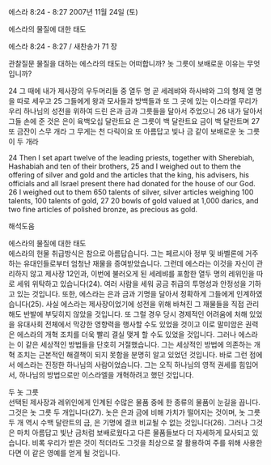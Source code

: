 에스라 8:24 - 8:27 
2007년 11월 24일 (토)

에스라의 물질에 대한 태도



에스라 8:24 - 8:27 / 새찬송가 71 장


관찰질문
물질을 대하는 에스라의 태도는 어떠합니까? 
놋 그릇이 보배로운 이유는 무엇입니까? 

24 그 때에 내가 제사장의 우두머리들 중 열두 명 곧 세레뱌와 하사뱌와 그의 형제 열 명을 따로 세우고 25 그들에게 왕과 모사들과 방백들과 또 그 곳에 있는 이스라엘 무리가 우리 하나님의 성전을 위하여 드린 은과 금과 그릇들을 달아서 주었으니 26 내가 달아서 그들 손에 준 것은 은이 육백오십 달란트요 은 그릇이 백 달란트요 금이 백 달란트며 27 또 금잔이 스무 개라 그 무게는 천 다릭이요 또 아름답고 빛나 금 같이 보배로운 놋 그릇이 두 개라  

24 Then I set apart twelve of the leading priests, together with Sherebiah, Hashabiah and ten of their brothers, 25 and I weighed out to them the offering of silver and gold and the articles that the king, his advisers, his officials and all Israel present there had donated for the house of our God. 26 I weighed out to them 650 talents of silver, silver articles weighing 100 talents, 100 talents of gold, 27 20 bowls of gold valued at 1,000 darics, and two fine articles of polished bronze, as precious as gold.

해석도움





에스라의 물질에 대한 태도  
에스라의 헌물 취급방식은 참으로 아름답습니다. 그는 페르시아 정부 및 바벨론에 거주하는 유대인들로부터 엄청난 재물을 증여받았습니다. 그런데 에스라는 이것을 자신이 관리하지 않고 제사장 12인과, 이번에 불러오게 된 세레뱌를 포함한 열두 명의 레위인을 따로 세워 위탁하고 있습니다(24). 여러 사람을 세워 공금 취급의 투명성과 안정성을 기하고 있는 것입니다. 또한, 에스라는 은과 금과 기명을 달아서 정확하게 그들에게 인계하였습니다(25). 사실 에스라는 제사장이었기에 성전을 위해 바쳐진 그 재물들을 직접 관리해도 반발에 부딪히지 않았을 것입니다. 또 그럴 경우 당시 경제적인 어려움에 처해 있었을 유대사회 전체에서 막강한 영향력을 행사할 수도 있었을 것이고 이로 말미암은 권력은 에스라의 개혁 조치를 더욱 빨리 결실 맺게 할 수도 있었을 것입니다. 그러나 에스라는 이 같은 세상적인 방법들을 단호히 거절했습니다. 그는 세상적인 방법에 의존하는 개혁 조치는 근본적인 해결책이 되지 못함을 분명히 알고 있었던 것입니다. 바로 그런 점에서 에스라는 진정한 하나님의 사람이었습니다. 그는 오직 하나님의 영적 권세를 힘입어서, 하나님의 방법으로만 이스라엘을 개혁하려고 했던 것입니다.   

두 놋 그릇  
선택된 제사장과 레위인에게 인계된 수많은 물품 중에 한 종류의 물품이 눈길을 끕니다. 그것은 놋 그릇 두 개입니다(27). 놋은 은과 금에 비해 가치가 떨어지는 것이며, 놋 그릇 두 개 역시 수백 달란트의 금, 은 기명에 결코 비교될 수 없는 것입니다(26). 그러나 그것은 마치 아름답고 빛난 금처럼 보배로웠다고 다른 물품들보다 더 자세하게 묘사되고 있습니다. 비록 우리가 받은 것이 적더라도 그것을 최상으로 잘 활용하여 주를 위해 사용한다면 이 같은 영예를 얻게 될 것입니다.